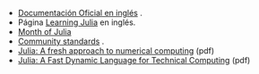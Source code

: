 - [Documentación Oficial en inglés](https://docs.julialang.org/en/latest) .
- Página [Learning Julia](https://julialang.org/learning) en inglés.
- [Month of Julia](https://github.com/DataWookie/MonthOfJulia)
- [Community standards](https://julialang.org/community/standards) .
- [Julia: A fresh approach to numerical
  computing](https://arxiv.org/pdf/1411.1607v4.pdf) (pdf)
- [Julia: A Fast Dynamic Language for Technical
  Computing](https://arxiv.org/pdf/1209.5145v1.pdf) (pdf)
